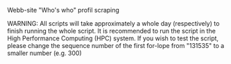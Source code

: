 Webb-site "Who's who" profil scraping

WARNING: All scripts will take approximately a whole day (respectively) to finish running the whole script. It is recommended to run the script in the High Performance Computing (HPC) system. If you wish to test the script, please change the sequence number of the first for-lope from "131535" to a smaller number (e.g. 300)